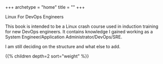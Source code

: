 +++
archetype = "home"
title = ""
+++

Linux For DevOps Engineers

This book is intended to be a Linux crash course used in induction training for new DevOps engineers. It contains knowledge I gained working as a System Engineer/Application Administrator/DevOps/SRE.

I am still deciding on the structure and what else to add.

{{% children depth=2 sort="weight" %}}
